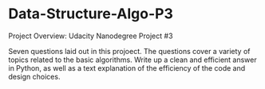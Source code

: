 # Data-Structure-Algo-P3
Project Overview:
Udacity Nanodegree Project #3

Seven questions laid out in this projoect. The questions cover a variety of topics related to the basic algorithms. Write up a clean and efficient answer in Python, as well as a text explanation of the efficiency of the code and design choices.


